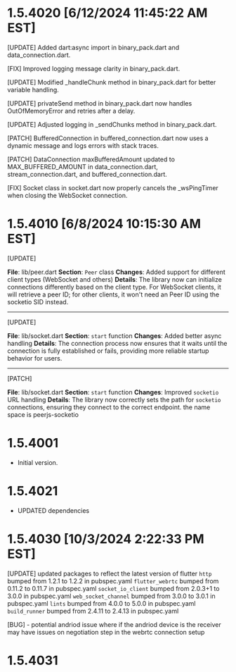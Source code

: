 # 1.5.4020 [6/12/2024 11:45:22 AM EST]

[UPDATE] Added dart:async import in binary_pack.dart and data_connection.dart.

[FIX] Improved logging message clarity in binary_pack.dart.

[UPDATE] Modified _handleChunk method in binary_pack.dart for better variable handling.

[UPDATE] privateSend method in binary_pack.dart now handles OutOfMemoryError and retries after a delay.

[UPDATE] Adjusted logging in _sendChunks method in binary_pack.dart.

[PATCH] BufferedConnection in buffered_connection.dart now uses a dynamic message and logs errors with stack traces.

[PATCH] DataConnection maxBufferedAmount updated to MAX_BUFFERED_AMOUNT in data_connection.dart, stream_connection.dart, and buffered_connection.dart.

[FIX] Socket class in socket.dart now properly cancels the _wsPingTimer when closing the WebSocket connection.

# 1.5.4010 [6/8/2024 10:15:30 AM EST]

[UPDATE]

**File**: lib/peer.dart
**Section**: `Peer` class
**Changes**: Added support for different client types (WebSocket and others)
**Details**: The library now can initialize connections differently based on the client type. For WebSocket clients, it will retrieve a peer ID; for other clients, it won't need an Peer ID using the socketio SID instead.

---


[UPDATE]

**File**: lib/socket.dart
**Section**: `start` function
**Changes**: Added better async handling
**Details**: The connection process now ensures that it waits until the connection is fully established or fails, providing more reliable startup behavior for users.

---

[PATCH]

**File**: lib/socket.dart
**Section**: `start` function
**Changes**: Improved `socketio` URL handling
**Details**: The library now correctly sets the path for `socketio` connections, ensuring they connect to the correct endpoint. the name space is peerjs-socketio



# 1.5.4001

- Initial version.

# 1.5.4021
* UPDATED dependencies


# 1.5.4030 [10/3/2024 2:22:33 PM EST]

[UPDATE] updated packages to reflect the latest version of flutter
 `http` bumped from 1.2.1 to 1.2.2 in pubspec.yaml
 `flutter_webrtc` bumped from 0.11.2 to 0.11.7 in pubspec.yaml
 `socket_io_client` bumped from 2.0.3+1 to 3.0.0 in pubspec.yaml
 `web_socket_channel` bumped from 3.0.0 to 3.0.1 in pubspec.yaml
 `lints` bumped from 4.0.0 to 5.0.0 in pubspec.yaml
 `build_runner` bumped from 2.4.11 to 2.4.13 in pubspec.yaml

[BUG] - potential andriod issue where if the andriod device is the receiver may have issues on negotiation step in the webrtc connection setup

# 1.5.4031 
